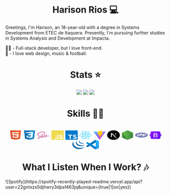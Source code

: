 <h1 align="center"> Harison Rios 💻 </h1>

Greetings, I'm Harison, an 18-year-old with a degree in Systems Development from ETEC de Itaquera. Presently, I'm pursuing further studies in Systems Analysis and Development at Impacta.

👨‍💻 - Full-stack developer, but I love front-end. <br>
📱 - I love web design, music & football. <br>


<h1 align="center"> Stats ⭐  </h1>

<div align="center">
<img height="150em" src="https://github-readme-stats.vercel.app/api?username=harisonrios&show_icons=true&theme=holi"/> 
<img height="150em" src="https://github-readme-stats.vercel.app/api/top-langs/?username=harisonrios&hide_progress=true&theme=holi"/>
<img height="150em" src="https://github-readme-stats.vercel.app/api/top-langs/?username=harisonrios&theme=holi"/>
</div>


<h1 align="center"> Skills 👨‍💻 </h1>
   <div style="display: inline_block" align="center"><br>
   <img align="center" alt=HTML" height="30" width="40" src="https://raw.githubusercontent.com/devicons/devicon/master/icons/html5/html5-original.svg">
   <img align="center" alt=CSS" height="30" width="40" src="https://raw.githubusercontent.com/devicons/devicon/master/icons/css3/css3-original.svg">
   <img align="center" alt=SASS" height="30" width="40" src="https://raw.githubusercontent.com/devicons/devicon/master/icons/sass/sass-original.svg">
   <img align="center" alt=JS" height="30" width="40" src="https://raw.githubusercontent.com/devicons/devicon/master/icons/javascript/javascript-plain.svg">
   <img align="center" alt="TS" height="30" width="40" src="https://raw.githubusercontent.com/devicons/devicon/master/icons/typescript/typescript-original.svg">
   <img align="center" alt="ReactJS" height="30" width="40" src="https://raw.githubusercontent.com/devicons/devicon/master/icons/react/react-original.svg">
   <img align="center" alt="ViteJS" height="30" width="40" src="https://raw.githubusercontent.com/devicons/devicon/master/icons/vitejs/vitejs-original.svg">
   <img align="center" alt="NextJS" height="30" width="40" src="https://raw.githubusercontent.com/devicons/devicon/master/icons/nextjs/nextjs-original.svg">
   <img align="center" alt="Node.JS" height="30" width="40" src="https://raw.githubusercontent.com/devicons/devicon/master/icons/nodejs/nodejs-original.svg">
   <img align="center" alt=PHP" height="30" width="40" src="https://raw.githubusercontent.com/devicons/devicon/master/icons/php/php-plain.svg">
   <img align="center" alt=Bootstrap" height="30" width="40" src="https://raw.githubusercontent.com/devicons/devicon/master/icons/bootstrap/bootstrap-original.svg">
   <img align="center" alt=Jquerry" height="30" width="40" src="https://raw.githubusercontent.com/devicons/devicon/master/icons/jquery/jquery-original.svg">
   <img align="center" alt=VSCode" height="30" width="40" src="https://raw.githubusercontent.com/devicons/devicon/master/icons/vscode/vscode-original.svg">
   </div>


<h1 align="center"> What I Listen When I Work? 🎶 </h1>
![Spotify](https://spotify-recently-played-readme.vercel.app/api?user=22gntxzs5djhwry3dpsf463jq&unique={true|1|on|yes})








